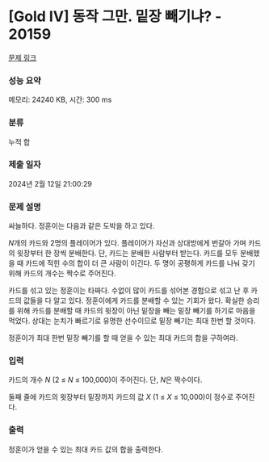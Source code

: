 # [Gold IV] 동작 그만. 밑장 빼기냐? - 20159 

[문제 링크](https://www.acmicpc.net/problem/20159) 

### 성능 요약

메모리: 24240 KB, 시간: 300 ms

### 분류

누적 합

### 제출 일자

2024년 2월 12일 21:00:29

### 문제 설명

<p>싸늘하다. 정훈이는 다음과 같은 도박을 하고 있다.</p>

<p><em>N</em>개의 카드와 2명의 플레이어가 있다. 플레이어가 자신과 상대방에게 번갈아 가며 카드의 윗장부터 한 장씩 분배한다. 단, 카드는 분배한 사람부터 받는다. 카드를 모두 분배했을 때 카드에 적힌 수의 합이 더 큰 사람이 이긴다. 두 명이 공평하게 카드를 나눠 갖기 위해 카드의 개수는 짝수로 주어진다.</p>

<p>카드를 섞고 있는 정훈이는 타짜다. 수없이 많이 카드를 섞어본 경험으로 섞고 난 후 카드의 값들을 다 알고 있다. 정훈이에게 카드를 분배할 수 있는 기회가 왔다. 확실한 승리를 위해 카드를 분배할 때 카드의 윗장이 아닌 밑장을 빼는 밑장 빼기를 하기로 마음을 먹었다. 상대는 눈치가 빠르기로 유명한 선수이므로 밑장 빼기는 최대 한번 할 것이다.</p>

<p>정훈이가 최대 한번 밑장 빼기를 할 때 얻을 수 있는 최대 카드의 합을 구하여라.</p>

### 입력 

 <p>카드의 개수 <em>N</em> (2 ≤ <em>N</em> ≤ 100,000)이 주어진다. 단, <em>N</em>은 짝수이다.</p>

<p>둘째 줄에 카드의 윗장부터 밑장까지 카드의 값 <em>X</em> (1 ≤ <em>X</em> ≤ 10,000)이 정수로 주어진다.</p>

### 출력 

 <p>정훈이가 얻을 수 있는 최대 카드 값의 합을 출력한다.</p>

